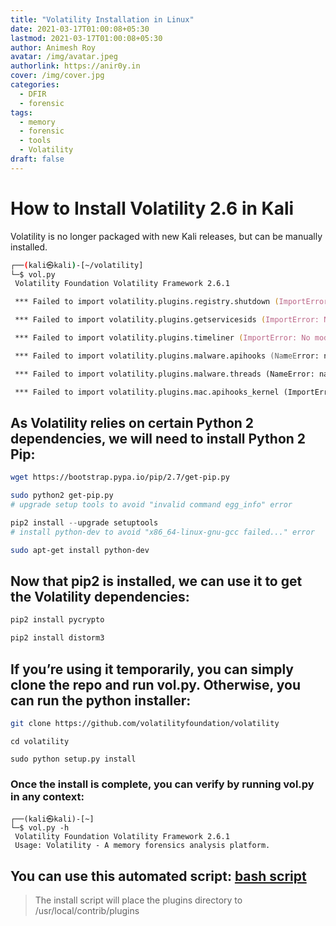 ```yaml
---
title: "Volatility Installation in Linux"
date: 2021-03-17T01:00:08+05:30
lastmod: 2021-03-17T01:00:08+05:30
author: Animesh Roy
avatar: /img/avatar.jpeg
authorlink: https://anir0y.in
cover: /img/cover.jpg
categories:
  - DFIR
  - forensic
tags:
  - memory 
  - forensic
  - tools
  - Volatility
draft: false
---
```



# How to Install Volatility 2.6 in Kali 


Volatility is no longer packaged with new Kali releases, but can be manually installed. 

``` zsh
┌──(kali㉿kali)-[~/volatility]
└─$ vol.py   
 Volatility Foundation Volatility Framework 2.6.1

 *** Failed to import volatility.plugins.registry.shutdown (ImportError: No module named Crypto.Hash)

 *** Failed to import volatility.plugins.getservicesids (ImportError: No module named Crypto.Hash)

 *** Failed to import volatility.plugins.timeliner (ImportError: No module named Crypto.Hash) 

 *** Failed to import volatility.plugins.malware.apihooks (NameError: name 'distorm3' is not defined)

 *** Failed to import volatility.plugins.malware.threads (NameError: name 'distorm3' is not defined)

 *** Failed to import volatility.plugins.mac.apihooks_kernel (ImportError: No module named distorm3)
```
## As Volatility relies on certain Python 2 dependencies, we will need to install Python 2 Pip:

```bash
wget https://bootstrap.pypa.io/pip/2.7/get-pip.py
```
```bash
sudo python2 get-pip.py
# upgrade setup tools to avoid "invalid command egg_info" error
```
```python
pip2 install --upgrade setuptools
# install python-dev to avoid "x86_64-linux-gnu-gcc failed..." error
```
```bash
sudo apt-get install python-dev
```

## Now that pip2 is installed, we can use it to get the Volatility dependencies:

```python
pip2 install pycrypto
```
```python
pip2 install distorm3
```

<!-- Google Ads -->

<script async src="https://pagead2.googlesyndication.com/pagead/js/adsbygoogle.js"></script>
<ins class="adsbygoogle"
     style="display:block; text-align:center;"
     data-ad-layout="in-article"
     data-ad-format="fluid"
     data-ad-client="ca-pub-3526678290068011"
     data-ad-slot="7160066188"></ins>
<script>
     (adsbygoogle = window.adsbygoogle || []).push({});
</script>
<!-- END -->

## If you’re using it temporarily, you can simply clone the repo and run vol.py. Otherwise, you can run the python installer:

```bash
git clone https://github.com/volatilityfoundation/volatility
```
```
cd volatility
```
```
sudo python setup.py install
```

### Once the install is complete, you can verify by running vol.py in any context:

```
┌──(kali㉿kali)-[~]
└─$ vol.py -h
 Volatility Foundation Volatility Framework 2.6.1
 Usage: Volatility - A memory forensics analysis platform.
 ```

## You can use this automated script: [bash script](https://gist.github.com/anir0y/5ca6b6356f769d80e0ff12221b3b259b)

<script src="https://gist.github.com/anir0y/5ca6b6356f769d80e0ff12221b3b259b.js"></script>

> The install script will place the plugins directory to /usr/local/contrib/plugins